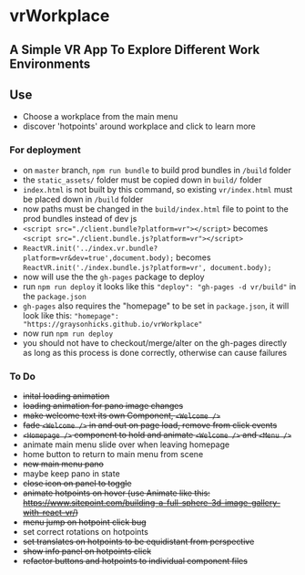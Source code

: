 # vrWorkplace

## A Simple VR App To Explore Different Work Environments

## Use
- Choose a workplace from the main menu
- discover 'hotpoints' around workplace and click to learn more

### For deployment

- on `master` branch, `npm run bundle` to build prod bundles in `/build` folder
- the `static_assets/` folder must be copied down in `build/` folder
- `index.html` is not built by this command, so existing `vr/index.html` must be placed down in `/build` folder
- now paths must be changed in the `build/index.html` file to point to the prod bundles instead of dev js
- `<script src="./client.bundle?platform=vr"></script>` becomes `<script src="./client.bundle.js?platform=vr"></script>`
- `ReactVR.init('../index.vr.bundle?platform=vr&dev=true',document.body);` becomes `ReactVR.init('./index.bundle.js?platform=vr', document.body);`
- now will use the the `gh-pages` package to deploy
- run `npm run deploy` it looks like this `"deploy": "gh-pages -d vr/build"` in the `package.json`
- `gh-pages` also requires the "homepage" to be set in `package.json`, it will look like this: `"homepage": "https://graysonhicks.github.io/vrWorkplace"`
- now run `npm run deploy`
- you should not have to checkout/merge/alter on the gh-pages directly as long as this process is done correctly, otherwise can cause failures

### To Do
- ~~inital loading animation~~
- ~~loading animation for pano image changes~~
- ~~make welcome text its own Component, `<Welcome />`~~
- ~~fade `<Welcome />` in and out on page load, remove from click events~~
- ~~`<Homepage />` component to hold and animate `<Welcome />` and `<Menu />`~~
- animate main menu slide over when leaving homepage
- home button to return to main menu from scene
- ~~new main menu pano~~
- maybe keep pano in state
- ~~close icon on panel to toggle~~
- ~~animate hotpoints on hover (use Animate like this: https://www.sitepoint.com/building-a-full-sphere-3d-image-gallery-with-react-vr/)~~
- ~~menu jump on hotpoint click bug~~
- set correct rotations on hotpoints
- ~~set translates on hotpoints to be equidistant from perspective~~
- ~~show info panel on hotpoints click~~
- ~~refactor buttons and hotpoints to individual component files~~

